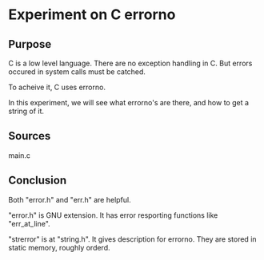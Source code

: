 # Experiment on C errorno

## Purpose 
C is a low level language. There are no exception handling in C. But errors occured in system calls must be catched.

To acheive it, C uses errorno.

In this experiment, we will see what errorno's are there, and how to get a string of it.

## Sources 
main.c

## Conclusion

Both "error.h" and "err.h" are helpful.

"error.h" is GNU extension. It has error resporting functions like "err_at_line".

"strerror" is at "string.h". It gives description for errorno. They are stored in static memory, roughly orderd.
